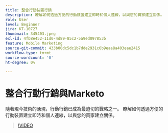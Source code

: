 ```yaml
---
title: 整合行動裝置行銷
description: 瞭解如何透過方便的行動裝置建立即時和個人連線，以與您的買家建立關係。
role: User
level: Beginner
jira: KT-10727
thumbnail: 345403.jpeg
exl-id: 4fb8e452-11d0-4d89-85c2-5a9ed097853b
feature: Mobile Marketing
source-git-commit: 433b00dc5dc1b7dde2931c6b9eaa8a403eae2415
workflow-type: tm+mt
source-wordcount: '0'
ht-degree: 0%

---
```


# 整合行動行銷與Marketo

隨著現今技術的湧現，行動行銷已成為最迫切的戰略之一。 瞭解如何透過方便的行動裝置建立即時和個人連線，以與您的買家建立關係。

>[!VIDEO](https://video.tv.adobe.com/v/345403/?quality=12&learn=on)
